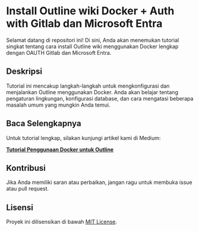 # Install Outline wiki Docker + Auth with Gitlab dan Microsoft Entra

Selamat datang di repositori ini! Di sini, Anda akan menemukan tutorial singkat tentang cara install Outline wiki menggunakan Docker lengkap dengan OAUTH Gitlab dan Microsoft Entra.

## Deskripsi

Tutorial ini mencakup langkah-langkah untuk mengkonfigurasi dan menjalankan Outline menggunakan Docker. Anda akan belajar tentang pengaturan lingkungan, konfigurasi database, dan cara mengatasi beberapa masalah umum yang mungkin Anda temui.

## Baca Selengkapnya

Untuk tutorial lengkap, silakan kunjungi artikel kami di Medium:

[**Tutorial Penggunaan Docker untuk Outline**](https://blog.hasbullahmarwan.com)

## Kontribusi

Jika Anda memiliki saran atau perbaikan, jangan ragu untuk membuka issue atau pull request.

## Lisensi

Proyek ini dilisensikan di bawah [MIT License](LICENSE).